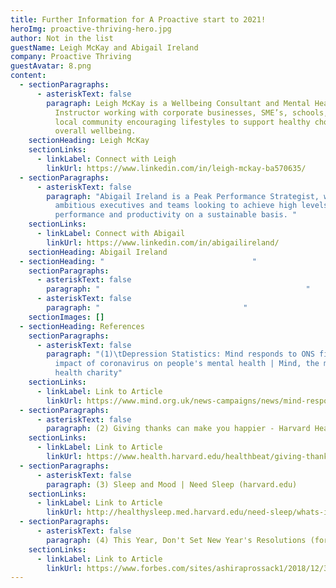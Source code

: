 ```yaml
---
title: Further Information for A Proactive start to 2021!
heroImg: proactive-thriving-hero.jpg
author: Not in the list
guestName: Leigh McKay and Abigail Ireland
company: Proactive Thriving
guestAvatar: 8.png
content:
  - sectionParagraphs:
      - asteriskText: false
        paragraph: Leigh McKay is a Wellbeing Consultant and Mental Health First Aid
          Instructor working with corporate businesses, SME’s, schools, the
          local community encouraging lifestyles to support healthy choices and
          overall wellbeing.
    sectionHeading: Leigh McKay
    sectionLinks:
      - linkLabel: Connect with Leigh
        linkUrl: https://www.linkedin.com/in/leigh-mckay-ba570635/
  - sectionParagraphs:
      - asteriskText: false
        paragraph: "Abigail Ireland is a Peak Performance Strategist, working with
          ambitious executives and teams looking to achieve high levels of
          performance and productivity on a sustainable basis. "
    sectionLinks:
      - linkLabel: Connect with Abigail
        linkUrl: https://www.linkedin.com/in/abigailireland/
    sectionHeading: Abigail Ireland
  - sectionHeading: "                                 "
    sectionParagraphs:
      - asteriskText: false
        paragraph: "                                              "
      - asteriskText: false
        paragraph: "                                "
    sectionImages: []
  - sectionHeading: References
    sectionParagraphs:
      - asteriskText: false
        paragraph: "(1)\tDepression Statistics: Mind responds to ONS figures showing
          impact of coronavirus on people's mental health | Mind, the mental
          health charity"
    sectionLinks:
      - linkLabel: Link to Article
        linkUrl: https://www.mind.org.uk/news-campaigns/news/mind-responds-to-ons-figures-showing-impact-of-coronavirus-on-peoples-mental-health/
  - sectionParagraphs:
      - asteriskText: false
        paragraph: (2) Giving thanks can make you happier - Harvard Health
    sectionLinks:
      - linkLabel: Link to Article
        linkUrl: https://www.health.harvard.edu/healthbeat/giving-thanks-can-make-you-happier#:~:text=In%20positive%20psychology%20research%2C%20gratitude,adversity%2C%20and%20build%20strong%20relationships.
  - sectionParagraphs:
      - asteriskText: false
        paragraph: (3) Sleep and Mood | Need Sleep (harvard.edu)
    sectionLinks:
      - linkLabel: Link to Article
        linkUrl: http://healthysleep.med.harvard.edu/need-sleep/whats-in-it-for-you/mood
  - sectionParagraphs:
      - asteriskText: false
        paragraph: (4) This Year, Don't Set New Year's Resolutions (forbes.com)
    sectionLinks:
      - linkLabel: Link to Article
        linkUrl: https://www.forbes.com/sites/ashiraprossack1/2018/12/31/goals-not-resolutions/?sh=3488e19b3879
---
```

